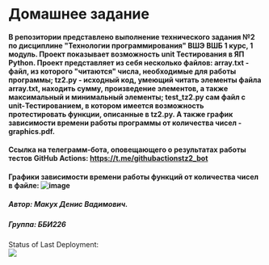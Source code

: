 #                                                                           Домашнее задание
####   В репозитории представлено выполнение технического задания №2 по дисциплине "Технологии программирования" ВШЭ ВШБ 1 курс, 1 модуль. Проект показывает возможность unit Тестирования в ЯП Python. Проект представляет из себя несколько файлов: array.txt - файл, из которого "читаются" числа, необходимые для работы программы; tz2.py - исходный код, умеющий читать элементы файла array.txt, находить сумму, произведение элементов, а также максимальный и минимальный элементы; test_tz2.py сам файл с unit-Тестированием, в котором имеется возможность протестировать функции, описанные в  tz2.py. А также график зависимости времени работы программы от количества чисел - graphics.pdf.

#### Ссылка на телеграмм-бота, оповещающего о результатах работы тестов GitHub Actions: https://t.me/githubactionstz2_bot
#### Графики зависимости времени работы функций от количества чисел в файле: ![image](https://user-images.githubusercontent.com/114257585/194711279-b72b4905-e133-4573-a042-157251134415.png)
##### Автор: Макух Денис Вадимович.
##### Группа: ББИ226
 

Status of Last Deployment:<br>
<img src ="https://github.com/DenisMakukh/tp-hse-2022-hw2/workflows/my-tests/badge.svg?branch=master"><br>
